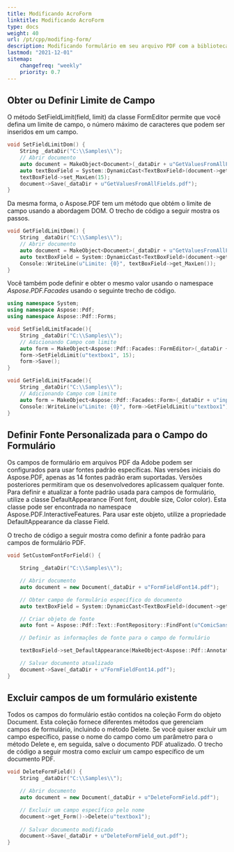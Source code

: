 ```yaml
---
title: Modificando AcroForm
linktitle: Modificando AcroForm
type: docs
weight: 40
url: /pt/cpp/modifing-form/
description: Modificando formulário em seu arquivo PDF com a biblioteca Aspose.PDF para C++. Você pode adicionar ou remover campos em um formulário existente, obter e definir limite de campo e etc.
lastmod: "2021-12-01"
sitemap:
    changefreq: "weekly"
    priority: 0.7
---
```


## Obter ou Definir Limite de Campo

O método SetFieldLimit(field, limit) da classe FormEditor permite que você defina um limite de campo, o número máximo de caracteres que podem ser inseridos em um campo.

```cpp
void SetFieldLimitDom() {
    String _dataDir("C:\\Samples\\");
    // Abrir documento
    auto document = MakeObject<Document>(_dataDir + u"GetValuesFromAllFields.pdf");
    auto textBoxField = System::DynamicCast<TextBoxField>(document->get_Form()->idx_get(u"textbox1"));
    textBoxField->set_MaxLen(15);
    document->Save(_dataDir + u"GetValuesFromAllFields.pdf");
}
```

Da mesma forma, o Aspose.PDF tem um método que obtém o limite de campo usando a abordagem DOM. O trecho de código a seguir mostra os passos.

```cpp
void GetFieldLimitDom() {
    String _dataDir("C:\\Samples\\");
    // Abrir documento
    auto document = MakeObject<Document>(_dataDir + u"GetValuesFromAllFields.pdf");
    auto textBoxField = System::DynamicCast<TextBoxField>(document->get_Form()->idx_get(u"textbox1"));
    Console::WriteLine(u"Limite: {0}", textBoxField->get_MaxLen());        
}
```

Você também pode definir e obter o mesmo valor usando o namespace *Aspose.PDF.Facades* usando o seguinte trecho de código.

```cpp
using namespace System;
using namespace Aspose::Pdf;
using namespace Aspose::Pdf::Forms;

void SetFieldLimitFacade(){
    String _dataDir("C:\\Samples\\");
    // Adicionando Campo com limite
    auto form = MakeObject<Aspose::Pdf::Facades::FormEditor>(_dataDir + u"input.pdf", _dataDir + u"SetFieldLimit_out.pdf");
    form->SetFieldLimit(u"textbox1", 15);
    form->Save();
}
```

```cpp
void GetFieldLimitFacade(){
    String _dataDir("C:\\Samples\\");
    // Adicionando Campo com limite
    auto form = MakeObject<Aspose::Pdf::Facades::Form>(_dataDir + u"input.pdf");
    Console::WriteLine(u"Limite: {0}", form->GetFieldLimit(u"textbox1"));
}
```
## Definir Fonte Personalizada para o Campo do Formulário

Os campos de formulário em arquivos PDF da Adobe podem ser configurados para usar fontes padrão específicas. Nas versões iniciais do Aspose.PDF, apenas as 14 fontes padrão eram suportadas. Versões posteriores permitiram que os desenvolvedores aplicassem qualquer fonte. Para definir e atualizar a fonte padrão usada para campos de formulário, utilize a classe DefaultAppearance (Font font, double size, Color color). Esta classe pode ser encontrada no namespace Aspose.PDF.InteractiveFeatures. Para usar este objeto, utilize a propriedade DefaultAppearance da classe Field.

O trecho de código a seguir mostra como definir a fonte padrão para campos de formulário PDF.

```cpp
void SetCustomFontForField() {

    String _dataDir("C:\\Samples\\");

    // Abrir documento
    auto document = new Document(_dataDir + u"FormFieldFont14.pdf");

    // Obter campo de formulário específico do documento
    auto textBoxField = System::DynamicCast<TextBoxField>(document->get_Form()->idx_get(u"textbox1"));

    // Criar objeto de fonte
    auto font = Aspose::Pdf::Text::FontRepository::FindFont(u"ComicSansMS");

    // Definir as informações de fonte para o campo de formulário

    textBoxField->set_DefaultAppearance(MakeObject<Aspose::Pdf::Annotations::DefaultAppearance>(font, 10, System::Drawing::Color::get_Black()));

    // Salvar documento atualizado
    document->Save(_dataDir + u"FormFieldFont14.pdf");
}
```

## Excluir campos de um formulário existente

Todos os campos do formulário estão contidos na coleção Form do objeto Document. Esta coleção fornece diferentes métodos que gerenciam campos de formulário, incluindo o método Delete. Se você quiser excluir um campo específico, passe o nome do campo como um parâmetro para o método Delete e, em seguida, salve o documento PDF atualizado. O trecho de código a seguir mostra como excluir um campo específico de um documento PDF.

```cpp
void DeleteFormField() {    
    String _dataDir("C:\\Samples\\");

    // Abrir documento
    auto document = new Document(_dataDir + u"DeleteFormField.pdf");

    // Excluir um campo específico pelo nome
    document->get_Form()->Delete(u"textbox1");
    
    // Salvar documento modificado
    document->Save(_dataDir + u"DeleteFormField_out.pdf");
}
```